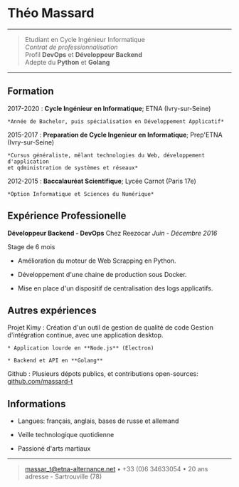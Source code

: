 Théo Massard
============

----

>  Etudiant en Cycle Ingénieur Informatique \
> *Contrat de professionnalisation*\
>  Profil **DevOps** et **Développeur Backend**\
>  Adepte du **Python** et **Golang**

----

Formation
---------

2017-2020
:   **Cycle Ingénieur en Informatique**; ETNA (Ivry-sur-Seine)

    *Année de Bachelor, puis spécialisation en Développement Applicatif*

2015-2017
:   **Preparation de Cycle Ingenieur en Informatique**; Prep'ETNA (Ivry-sur-Seine)

    *Cursus généraliste, mêlant technologies du Web, développement d'application
    et qdministration de systèmes et réseaux*

2012-2015
:   **Baccalauréat Scientifique**; Lycée Carnot (Paris 17e)

    *Option Informatique et Sciences du Numérique*

Expérience Professionelle
----------

**Développeur Backend - DevOps** Chez Reezocar *Juin - Décembre 2016*

Stage de 6 mois

* Amélioration du moteur de Web Scrapping en Python.

* Développement d'une chaine de production sous Docker.

* Mise en place d'un dispositif de centralisation des logs applicatifs.

Autres expériences
--------------------

Projet Kimy
:  Création d'un outil de gestion de qualité de code
   Gestion d'intégration continue, avec une application desktop.

    * Application lourde en **Node.js** (Electron)

    * Backend et API en **Golang**

Github
:  Plusieurs dépots publics, et contributions open-sources: [github.com/massard-t](https://github.com/massard-t/)

Informations
----------------------------------------

* Langues: français, anglais, bases de russe et allemand

* Veille technologique quotidienne

* Passioné d'arts martiaux


----

> <massar_t@etna-alternance.net> • +33 (0)6 34633054 • 20 ans\
> adresse - Sartrouville  (78)
